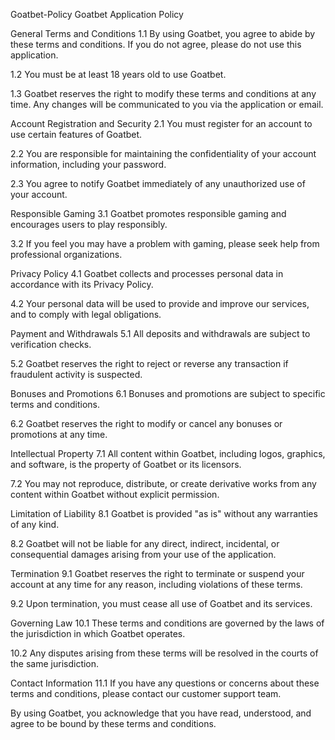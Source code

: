 Goatbet-Policy
Goatbet Application Policy

General Terms and Conditions
1.1 By using Goatbet, you agree to abide by these terms and conditions. If you do not agree, please do not use this application.

1.2 You must be at least 18 years old to use Goatbet.

1.3 Goatbet reserves the right to modify these terms and conditions at any time. Any changes will be communicated to you via the application or email.

Account Registration and Security
2.1 You must register for an account to use certain features of Goatbet.

2.2 You are responsible for maintaining the confidentiality of your account information, including your password.

2.3 You agree to notify Goatbet immediately of any unauthorized use of your account.

Responsible Gaming
3.1 Goatbet promotes responsible gaming and encourages users to play responsibly.

3.2 If you feel you may have a problem with gaming, please seek help from professional organizations.

Privacy Policy
4.1 Goatbet collects and processes personal data in accordance with its Privacy Policy.

4.2 Your personal data will be used to provide and improve our services, and to comply with legal obligations.

Payment and Withdrawals
5.1 All deposits and withdrawals are subject to verification checks.

5.2 Goatbet reserves the right to reject or reverse any transaction if fraudulent activity is suspected.

Bonuses and Promotions
6.1 Bonuses and promotions are subject to specific terms and conditions.

6.2 Goatbet reserves the right to modify or cancel any bonuses or promotions at any time.

Intellectual Property
7.1 All content within Goatbet, including logos, graphics, and software, is the property of Goatbet or its licensors.

7.2 You may not reproduce, distribute, or create derivative works from any content within Goatbet without explicit permission.

Limitation of Liability
8.1 Goatbet is provided "as is" without any warranties of any kind.

8.2 Goatbet will not be liable for any direct, indirect, incidental, or consequential damages arising from your use of the application.

Termination
9.1 Goatbet reserves the right to terminate or suspend your account at any time for any reason, including violations of these terms.

9.2 Upon termination, you must cease all use of Goatbet and its services.

Governing Law
10.1 These terms and conditions are governed by the laws of the jurisdiction in which Goatbet operates.

10.2 Any disputes arising from these terms will be resolved in the courts of the same jurisdiction.

Contact Information
11.1 If you have any questions or concerns about these terms and conditions, please contact our customer support team.

By using Goatbet, you acknowledge that you have read, understood, and agree to be bound by these terms and conditions.
